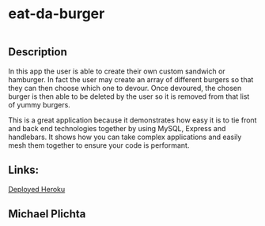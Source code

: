 # eat-da-burger

![]()

## Description
In this app the user is able to create their own custom sandwich or hamburger. In fact the user may create an array of different burgers so that they can then choose which one to devour. Once devoured, the chosen burger is then able to be deleted by the user so it is removed from that list of yummy burgers. 
 
This is a great application because it demonstrates how easy it is to tie front and back end technologies together by using MySQL, Express and handlebars. It shows how you can take complex applications and easily mesh them together to ensure your code is performant.
 

## Links:
[Deployed Heroku](https://intense-stream-80466.herokuapp.com/)

## Michael Plichta

